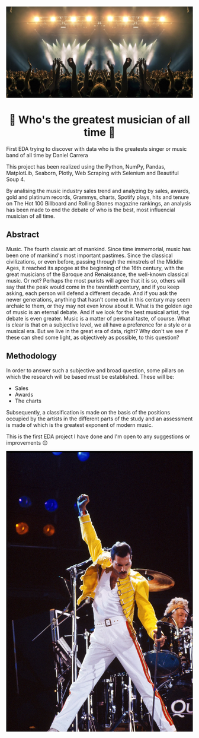![](https://github.com/Dancar96/Best-Musician-Ever-EDA/blob/main/img/conciertos-1589446877.jpg)

# <h1 align="center"> :guitar: Who's the greatest musician of all time :guitar:

First EDA trying to discover with data who is the greatests singer or music band of all time by Daniel Carrera

This project has been realized using the Python, NumPy, Pandas, MatplotLib, Seaborn, Plotly, Web Scraping with Selenium and Beautiful Soup 4.
  
By analising the music industry sales trend and analyzing by sales, awards, gold and platinum records, Grammys, charts, Spotify plays, hits and tenure on The Hot 100 Billboard and Rolling Stones magazine rankings, an analysis has been made to end the debate of who is the best, most influencial musician of all time.

## Abstract

Music. The fourth classic art of mankind. Since time immemorial, music has been one of mankind's most important pastimes. Since the classical civilizations, or even
before, passing through the minstrels of the Middle Ages, it reached its apogee at the beginning of the 16th century, with the great musicians of the Baroque and
Renaissance, the well-known classical music. Or not? Perhaps the most purists will agree that it is so, others will say that the peak would come in the twentieth
century, and if you keep asking, each person will defend a different decade. And if you ask the newer generations, anything that hasn't come out in this century may
seem archaic to them, or they may not even know about it. What is the golden age of music is an eternal debate. And if we look for the best musical artist, the
debate
is even greater. Music is a matter of personal taste, of course. What is clear is that on a subjective level, we all have a preference for a style or a musical era.
But we live in the great era of data, right? Why don't we see if these can shed some light, as objectively as possible, to this question?

## Methodology

In order to answer such a subjective and broad question, some pillars on which the research will be based must be established. These will be:

- Sales
- Awards
- The charts

Subsequently, a classification is made on the basis of the positions occupied by the artists in the different parts of the study and an assessment is made of which
is the greatest exponent of modern music.


This is the first EDA project I have done and I'm open to any suggestions or improvements :blush:

![](https://github.com/Dancar96/Best-Musician-Ever-EDA/blob/main/img/Freddie-Mercury-estadio-wembley-londres-1986.webp)
